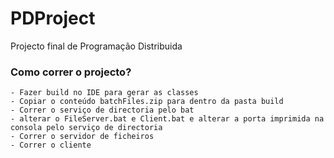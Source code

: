 # PDProject
Projecto final de Programação Distribuida

### Como correr o projecto?

	- Fazer build no IDE para gerar as classes
	- Copiar o conteúdo batchFiles.zip para dentro da pasta build
	- Correr o serviço de directoria pelo bat
	- alterar o FileServer.bat e Client.bat e alterar a porta imprimida na consola pelo serviço de directoria
	- Correr o servidor de ficheiros
	- Correr o cliente